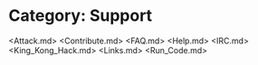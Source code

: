 # Category: Support

<Attack.md>
<Contribute.md>
<FAQ.md>
<Help.md>
<IRC.md>
<King_Kong_Hack.md>
<Links.md>
<Run_Code.md>